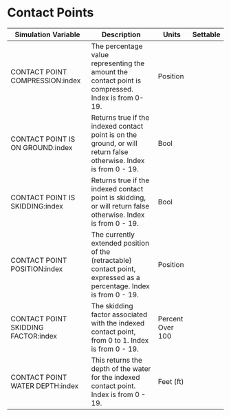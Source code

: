 # Contact Points

| Simulation Variable | Description | Units | Settable |
| --- | --- | --- | --- |
| CONTACT POINT COMPRESSION:index | The percentage value representing the amount the contact point is compressed. Index is from 0-19. | Position |  |
| CONTACT POINT IS ON GROUND:index | Returns true if the indexed contact point is on the ground, or will return false otherwise. Index is from 0 - 19. | Bool |  |
| CONTACT POINT IS SKIDDING:index | Returns true if the indexed contact point is skidding, or will return false otherwise. Index is from 0 - 19. | Bool |  |
| CONTACT POINT POSITION:index | The currently extended position of the (retractable) contact point, expressed as a percentage. Index is from 0 - 19. | Position |  |
| CONTACT POINT SKIDDING FACTOR:index | The skidding factor associated with the indexed contact point, from 0 to 1. Index is from 0 - 19. | Percent Over 100 |  |
| CONTACT POINT WATER DEPTH:index | This returns the depth of the water for the indexed contact point. Index is from 0 - 19. | Feet (ft) |  |